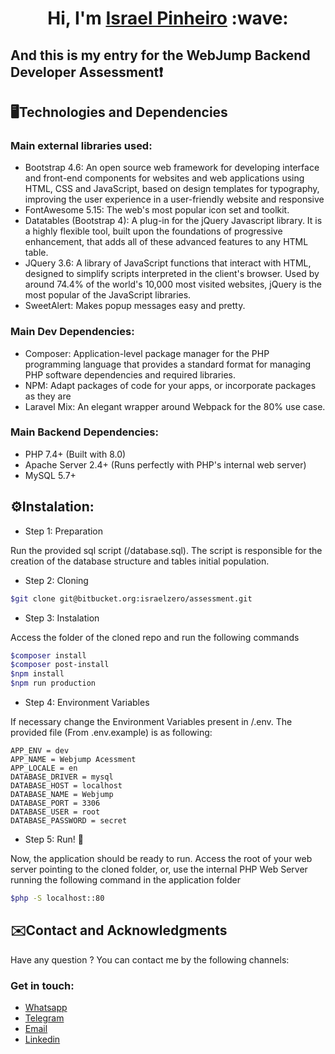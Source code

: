 <h1 align="center">Hi, I'm <a href="https://github.com/IsraelPinheiro">Israel Pinheiro</a> :wave:
</h1>


## And this is my entry for the WebJump Backend Developer Assessment:exclamation:

## :desktop_computer:Technologies and Dependencies
### Main external libraries used:
* Bootstrap 4.6: An open source web framework for developing interface and front-end components for websites and web applications using HTML, CSS and JavaScript, based on design templates for typography, improving the user experience in a user-friendly website and responsive 
* FontAwesome 5.15: The web's most popular icon set and toolkit.
* Datatables (Bootstrap 4): A plug-in for the jQuery Javascript library. It is a highly flexible tool, built upon the foundations of progressive enhancement, that adds all of these advanced features to any HTML table.
* JQuery 3.6: A library of JavaScript functions that interact with HTML, designed to simplify scripts interpreted in the client's browser. Used by around 74.4% of the world's 10,000 most visited websites, jQuery is the most popular of the JavaScript libraries. 
* SweetAlert: Makes popup messages easy and pretty.

### Main Dev Dependencies:
* Composer: Application-level package manager for the PHP programming language that provides a standard format for managing PHP software dependencies and required libraries. 
* NPM: Adapt packages of code for your apps, or incorporate packages as they are
* Laravel Mix: An elegant wrapper around Webpack for the 80% use case.

### Main Backend Dependencies:
* PHP 7.4+ (Built with 8.0)
* Apache Server 2.4+ (Runs perfectly with PHP's internal web server)
* MySQL 5.7+

## :gear:Instalation:

* Step 1: Preparation

Run the provided sql script (/database.sql).
The script is responsible for the creation of the database structure and tables initial population.

* Step 2: Cloning
```bash
$git clone git@bitbucket.org:israelzero/assessment.git
```
* Step 3: Instalation

Access the folder of the cloned repo and run the following commands

```bash
$composer install
$composer post-install
$npm install
$npm run production
```

* Step 4: Environment Variables

If necessary change the Environment Variables present in /.env.
The provided file (From .env.example) is as following:

```
APP_ENV = dev
APP_NAME = Webjump Acessment
APP_LOCALE = en
DATABASE_DRIVER = mysql
DATABASE_HOST = localhost
DATABASE_NAME = Webjump
DATABASE_PORT = 3306
DATABASE_USER = root
DATABASE_PASSWORD = secret
```

* Step 5: Run! :runner:

Now, the application should be ready to run.
Access the root of your web server pointing to the cloned folder, or, use the internal PHP Web Server running the following command in the application folder

```bash
$php -S localhost::80
```


## :envelope:Contact and Acknowledgments 

Have any question ?
You can contact me by the following channels:

<h3 style="text-align:left">Get in touch:</h3>

* <a href="https://api.whatsapp.com/send?phone=5585991520250">Whatsapp</a>
* <a href="https://t.me/israelrpinheiro">Telegram</a>
* <a href="mailto:israel.pinheiro@live.com">Email</a>
* <a href="https://www.linkedin.com/in/israelpinheiro">Linkedin</a>